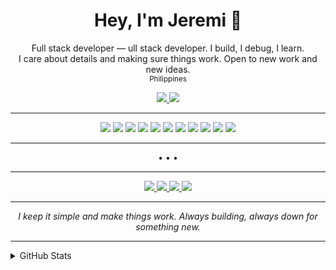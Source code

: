 <!-- Banner or headline, super clean -->
<h1 align="center">Hey, I'm Jeremi 👋</h1>

<p align="center">
  Full stack developer — ull stack developer. I build, I debug, I learn.<br>
  I care about details and making sure things work. Open to new work and new ideas.<br>
  <sub>Philippines</sub>
</p>

<p align="center">
  <a href="https://jeremi-portfolio.vercel.app/">
    <img src="https://img.shields.io/badge/Portfolio-181717?style=for-the-badge&logo=vercel&logoColor=white" />
  </a>
  <a href="https://acesproject.netlify.app/">
    <img src="https://img.shields.io/badge/Frame_Generator-181717?style=for-the-badge&logo=netlify&logoColor=white" />
  </a>
</p>

---

<p align="center">
  <img src="https://img.shields.io/badge/React-181717?style=flat-square&logo=react&logoColor=61dafb" />
  <img src="https://img.shields.io/badge/Laravel-181717?style=flat-square&logo=laravel&logoColor=ff2d20" />
  <img src="https://img.shields.io/badge/Node.js-181717?style=flat-square&logo=node.js&logoColor=3C873A" />
  <img src="https://img.shields.io/badge/PHP-181717?style=flat-square&logo=php&logoColor=777BB4" />
  <img src="https://img.shields.io/badge/HTML5-181717?style=flat-square&logo=html5&logoColor=E34F26" />
  <img src="https://img.shields.io/badge/CSS3-181717?style=flat-square&logo=css3&logoColor=1572B6" />
  <img src="https://img.shields.io/badge/Arduino-181717?style=flat-square&logo=arduino&logoColor=00979D" />
  <img src="https://img.shields.io/badge/Python-181717?style=flat-square&logo=python&logoColor=3776AB" />
  <img src="https://img.shields.io/badge/MySQL-181717?style=flat-square&logo=mysql&logoColor=00758F" />
  <img src="https://img.shields.io/badge/Tailwind_CSS-181717?style=flat-square&logo=tailwind-css&logoColor=38bdf8" />
  <img src="https://img.shields.io/badge/Vite-181717?style=flat-square&logo=vite&logoColor=646cff" />
</p>

---

<p align="center">• • •</p>

---

<div align="center">

<a href="mailto:jeremitamayo04@gmail.com">
  <img src="https://img.shields.io/badge/Gmail-181717?style=flat-square&logo=gmail&logoColor=white" />
</a>
<a href="https://www.linkedin.com/in/jeremi-tamayo-663750199/">
  <img src="https://img.shields.io/badge/LinkedIn-181717?style=flat-square&logo=linkedin&logoColor=0A66C2" />
</a>
<a href="https://instagram.com/jatph04/">
  <img src="https://img.shields.io/badge/Instagram-181717?style=flat-square&logo=instagram&logoColor=E4405F" />
</a>
<a href="https://discord.com/users/809710722430795826">
  <img src="https://img.shields.io/badge/Discord-181717?style=flat-square&logo=discord&logoColor=5865F2" />
</a>

</div>

---

<p align="center">
  <i>I keep it simple and make things work. Always building, always down for something new.</i>
</p>

---

<details>
<summary>GitHub Stats</summary>
<br>
<p align="center">
  <img src="https://github-readme-stats.vercel.app/api?username=JATnpc&show_icons=true&theme=tokyonight" width="400"/>
  <img src="https://github-readme-streak-stats.herokuapp.com/?user=JATnpc&theme=tokyonight" width="400"/>
</p>
</details>

